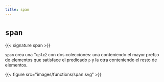 ```yaml
---
title: span
---
```


# `span`

{{< signature span >}}

`span` crea una `Tuple2` con dos colecciones: una conteniendo el mayor prefijo de elementos que satisface el predicado `p` y la otra conteniendo el resto de elementos.

{{< figure src="images/functions/span.svg" >}}
